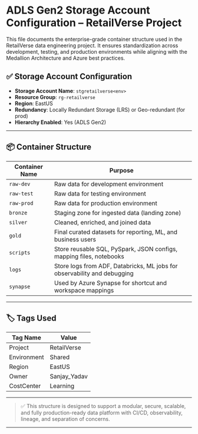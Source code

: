 # ADLS Gen2 Storage Account Configuration – RetailVerse Project

This file documents the enterprise-grade container structure used in the RetailVerse data engineering project. It ensures standardization across development, testing, and production environments while aligning with the Medallion Architecture and Azure best practices.

## ✅ Storage Account Configuration

- **Storage Account Name**: `stgretailverse<env>`
- **Resource Group**: `rg-retailverse`
- **Region**: EastUS
- **Redundancy**: Locally Redundant Storage (LRS) or Geo-redundant (for prod)
- **Hierarchy Enabled**: Yes (ADLS Gen2)

---

## 📦 Container Structure

| Container Name | Purpose |
|----------------|---------|
| `raw-dev` | Raw data for development environment |
| `raw-test` | Raw data for testing environment |
| `raw-prod` | Raw data for production environment |
| `bronze` | Staging zone for ingested data (landing zone) |
| `silver` | Cleaned, enriched, and joined data |
| `gold` | Final curated datasets for reporting, ML, and business users |
| `scripts` | Store reusable SQL, PySpark, JSON configs, mapping files, notebooks |
| `logs` | Store logs from ADF, Databricks, ML jobs for observability and debugging |
| `synapse` | Used by Azure Synapse for shortcut and workspace mappings |

---

## 🏷️ Tags Used

| Tag Name   | Value           |
|------------|-----------------|
| Project    | RetailVerse     |   
| Environment | Shared         |        
| Region     | EastUS          |
| Owner      |Sanjay_Yadav     |
| CostCenter | Learning        |

---




> ✅ This structure is designed to support a modular, secure, scalable, and fully production-ready data platform with CI/CD, observability, lineage, and separation of concerns.

---




